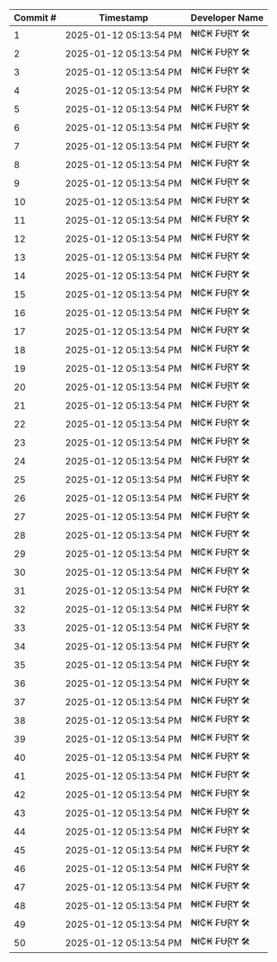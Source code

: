 | Commit # | Timestamp           | Developer Name       |
|----------|---------------------|----------------------|
| 1        | 2025-01-12 05:13:54 PM | ₦ł₵₭ ₣ɄⱤɎ 🛠️        |
| 2        | 2025-01-12 05:13:54 PM | ₦ł₵₭ ₣ɄⱤɎ 🛠️        |
| 3        | 2025-01-12 05:13:54 PM | ₦ł₵₭ ₣ɄⱤɎ 🛠️        |
| 4        | 2025-01-12 05:13:54 PM | ₦ł₵₭ ₣ɄⱤɎ 🛠️        |
| 5        | 2025-01-12 05:13:54 PM | ₦ł₵₭ ₣ɄⱤɎ 🛠️        |
| 6        | 2025-01-12 05:13:54 PM | ₦ł₵₭ ₣ɄⱤɎ 🛠️        |
| 7        | 2025-01-12 05:13:54 PM | ₦ł₵₭ ₣ɄⱤɎ 🛠️        |
| 8        | 2025-01-12 05:13:54 PM | ₦ł₵₭ ₣ɄⱤɎ 🛠️        |
| 9        | 2025-01-12 05:13:54 PM | ₦ł₵₭ ₣ɄⱤɎ 🛠️        |
| 10       | 2025-01-12 05:13:54 PM | ₦ł₵₭ ₣ɄⱤɎ 🛠️        |
| 11       | 2025-01-12 05:13:54 PM | ₦ł₵₭ ₣ɄⱤɎ 🛠️        |
| 12       | 2025-01-12 05:13:54 PM | ₦ł₵₭ ₣ɄⱤɎ 🛠️        |
| 13       | 2025-01-12 05:13:54 PM | ₦ł₵₭ ₣ɄⱤɎ 🛠️        |
| 14       | 2025-01-12 05:13:54 PM | ₦ł₵₭ ₣ɄⱤɎ 🛠️        |
| 15       | 2025-01-12 05:13:54 PM | ₦ł₵₭ ₣ɄⱤɎ 🛠️        |
| 16       | 2025-01-12 05:13:54 PM | ₦ł₵₭ ₣ɄⱤɎ 🛠️        |
| 17       | 2025-01-12 05:13:54 PM | ₦ł₵₭ ₣ɄⱤɎ 🛠️        |
| 18       | 2025-01-12 05:13:54 PM | ₦ł₵₭ ₣ɄⱤɎ 🛠️        |
| 19       | 2025-01-12 05:13:54 PM | ₦ł₵₭ ₣ɄⱤɎ 🛠️        |
| 20       | 2025-01-12 05:13:54 PM | ₦ł₵₭ ₣ɄⱤɎ 🛠️        |
| 21       | 2025-01-12 05:13:54 PM | ₦ł₵₭ ₣ɄⱤɎ 🛠️        |
| 22       | 2025-01-12 05:13:54 PM | ₦ł₵₭ ₣ɄⱤɎ 🛠️        |
| 23       | 2025-01-12 05:13:54 PM | ₦ł₵₭ ₣ɄⱤɎ 🛠️        |
| 24       | 2025-01-12 05:13:54 PM | ₦ł₵₭ ₣ɄⱤɎ 🛠️        |
| 25       | 2025-01-12 05:13:54 PM | ₦ł₵₭ ₣ɄⱤɎ 🛠️        |
| 26       | 2025-01-12 05:13:54 PM | ₦ł₵₭ ₣ɄⱤɎ 🛠️        |
| 27       | 2025-01-12 05:13:54 PM | ₦ł₵₭ ₣ɄⱤɎ 🛠️        |
| 28       | 2025-01-12 05:13:54 PM | ₦ł₵₭ ₣ɄⱤɎ 🛠️        |
| 29       | 2025-01-12 05:13:54 PM | ₦ł₵₭ ₣ɄⱤɎ 🛠️        |
| 30       | 2025-01-12 05:13:54 PM | ₦ł₵₭ ₣ɄⱤɎ 🛠️        |
| 31       | 2025-01-12 05:13:54 PM | ₦ł₵₭ ₣ɄⱤɎ 🛠️        |
| 32       | 2025-01-12 05:13:54 PM | ₦ł₵₭ ₣ɄⱤɎ 🛠️        |
| 33       | 2025-01-12 05:13:54 PM | ₦ł₵₭ ₣ɄⱤɎ 🛠️        |
| 34       | 2025-01-12 05:13:54 PM | ₦ł₵₭ ₣ɄⱤɎ 🛠️        |
| 35       | 2025-01-12 05:13:54 PM | ₦ł₵₭ ₣ɄⱤɎ 🛠️        |
| 36       | 2025-01-12 05:13:54 PM | ₦ł₵₭ ₣ɄⱤɎ 🛠️        |
| 37       | 2025-01-12 05:13:54 PM | ₦ł₵₭ ₣ɄⱤɎ 🛠️        |
| 38       | 2025-01-12 05:13:54 PM | ₦ł₵₭ ₣ɄⱤɎ 🛠️        |
| 39       | 2025-01-12 05:13:54 PM | ₦ł₵₭ ₣ɄⱤɎ 🛠️        |
| 40       | 2025-01-12 05:13:54 PM | ₦ł₵₭ ₣ɄⱤɎ 🛠️        |
| 41       | 2025-01-12 05:13:54 PM | ₦ł₵₭ ₣ɄⱤɎ 🛠️        |
| 42       | 2025-01-12 05:13:54 PM | ₦ł₵₭ ₣ɄⱤɎ 🛠️        |
| 43       | 2025-01-12 05:13:54 PM | ₦ł₵₭ ₣ɄⱤɎ 🛠️        |
| 44       | 2025-01-12 05:13:54 PM | ₦ł₵₭ ₣ɄⱤɎ 🛠️        |
| 45       | 2025-01-12 05:13:54 PM | ₦ł₵₭ ₣ɄⱤɎ 🛠️        |
| 46       | 2025-01-12 05:13:54 PM | ₦ł₵₭ ₣ɄⱤɎ 🛠️        |
| 47       | 2025-01-12 05:13:54 PM | ₦ł₵₭ ₣ɄⱤɎ 🛠️        |
| 48       | 2025-01-12 05:13:54 PM | ₦ł₵₭ ₣ɄⱤɎ 🛠️        |
| 49       | 2025-01-12 05:13:54 PM | ₦ł₵₭ ₣ɄⱤɎ 🛠️        |
| 50       | 2025-01-12 05:13:54 PM | ₦ł₵₭ ₣ɄⱤɎ 🛠️        |
